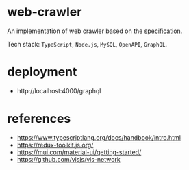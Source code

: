 # web-crawler

An implementation of web crawler based on the [specification](https://webik.ms.mff.cuni.cz/nswi153/seminar-project.html).

Tech stack: `TypeScript`, `Node.js`, `MySQL`, `OpenAPI`, `GraphQL`.

# deployment

- http://localhost:4000/graphql

# references

- https://www.typescriptlang.org/docs/handbook/intro.html
- https://redux-toolkit.js.org/
- https://mui.com/material-ui/getting-started/
- https://github.com/visjs/vis-network

